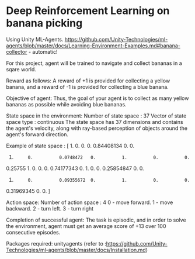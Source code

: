 # Deep Reinforcement Learning on banana picking

Using Unity ML-Agents. 
https://github.com/Unity-Technologies/ml-agents/blob/master/docs/Learning-Environment-Examples.md#banana-collector - automatic!

For this project, agent will be trained to navigate and collect bananas in a sqare world.

Reward as follows:
A reward of +1 is provided for collecting a yellow banana, and a reward of -1 is provided for collecting a blue banana. 

Objective of agent:
Thus, the goal of your agent is to collect as many yellow bananas as possible while avoiding blue bananas.

State space in the environment:
Number of state space : 37
Vector of state space type : continuous
The state space has 37 dimensions and contains the agent's velocity, along with ray-based perception of objects around the agent's forward direction. 

Example of state space :
[ 1.          0.          0.          0.          0.84408134  0.          0.
  1.          0.          0.0748472   0.          1.          0.          0.
  0.25755     1.          0.          0.          0.          0.74177343
  0.          1.          0.          0.          0.25854847  0.          0.
  1.          0.          0.09355672  0.          1.          0.          0.
  0.31969345  0.          0.        ]

Action space:
Number of action space : 4
0 - move forward.
1 - move backward.
2 - turn left.
3 - turn right


Completion of successful agent:
The task is episodic, and in order to solve the environment, agent must get an average score of +13 over 100 consecutive episodes.

Packages required:
unityagents (refer to :https://github.com/Unity-Technologies/ml-agents/blob/master/docs/Installation.md)

